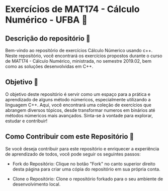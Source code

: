 # Exercícios de MAT174 - Cálculo Numérico - UFBA 🚀

## Descrição do repositório 📝

Bem-vindo ao repositório de exercícios Cálculo Númerico usando c++. Neste repositório, você encontrará os exercícios propostos durante o curso de MAT174 - Cálculo Numérico, ministrada, no semestre 2019.02, bem como as soluções desenvolvidas em C++.

## Objetivo 🎯

O objetivo deste repositório é servir como um espaço para a prática e aprendizado de alguns método númericos, especialmente utilizando a linguagem C++. Aqui, você encontrará uma coleção de exercícios que abrangem diversos tópicos, desde transformar numeros em binários até métodos númericos mais avançados. Sinta-se à vontade para explorar, estudar e contribuir!

## Como Contribuir com este Repositório 🤝

Se você deseja contribuir para este repositório e enriquecer a experiência de aprendizado de todos, você pode seguir os seguintes passos:

- Fork do Repositório: Clique no botão "Fork" no canto superior direito desta página para criar uma cópia do repositório em sua própria conta.

- Clone o Repositório: Clone o repositório forkado para o seu ambiente de desenvolvimento local.
